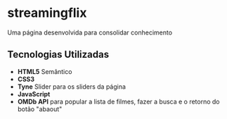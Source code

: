 # streamingflix

<p>Uma página desenvolvida para consolidar conhecimento<p>
  <h2>Tecnologias Utilizadas</h2>
  <ul>
    <li><strong>HTML5</strong> Semântico</li>
    <li><strong>CSS3</strong> </li>
    <li><strong>Tyne</strong> Slider para os sliders da página</li>
    <li><strong>JavaScript</strong></li>
    <li><strong>OMDb API</strong> para popular a lista de filmes, fazer a busca e o retorno do botão "abaout"</li>
  </ul>
